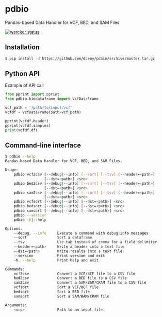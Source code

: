 pdbio
=====

Pandas-based Data Handler for VCF, BED, and SAM Files

[![wercker status](https://app.wercker.com/status/fe5472a8f890edd3169e7bae5b648bac/s/master "wercker status")](https://app.wercker.com/project/byKey/fe5472a8f890edd3169e7bae5b648bac)

Installation
------------

```sh
$ pip install -U https://github.com/dceoy/pdbio/archive/master.tar.gz
```

Python API
----------

Example of API call

```py
from pprint import pprint
from pdbio.biodataframe import VcfDataFrame

vcf_path = '/path/to/input/vcf'
vcfdf = VcfDataFrame(path=vcf_path)

pprint(vcfdf.header)
pprint(vcfdf.samples)
print(vcfdf.df)
```

Command-line interface
----------------------

```sh
$ pdbio --help
Pandas-based Data Handler for VCF, BED, and SAM Files.

Usage:
    pdbio vcf2csv [--debug|--info] [--sort] [--tsv] [--header=<path>]
                  [--dst=<path>] <src>
    pdbio bed2csv [--debug|--info] [--sort] [--tsv] [--header=<path>]
                  [--dst=<path>] <src>
    pdbio sam2csv [--debug|--info] [--sort] [--tsv] [--header=<path>]
                  [--dst=<path>] <src>
    pdbio vcfsort [--debug|--info] [--dst=<path>] <src>
    pdbio bedsort [--debug|--info] [--dst=<path>] <src>
    pdbio samsort [--debug|--info] [--dst=<path>] <src>
    pdbio --version
    pdbio -h|--help

Options:
    --debug, --info     Execute a command with debug|info messages
    --sort              Sort a dataframe
    --tsv               Use tab instead of comma for a field delimiter
    --header=<path>     Write a header into a text file
    --dst=<path>        Write results into a text file
    --version           Print version and exit
    -h, --help          Print help and exit

Commands:
    vcf2csv             Convert a VCF/BCF file to a CSV file
    bed2csv             Convert a BED file to a CSV file
    sam2csv             Convert a SAM/BAM/CRAM file to a CSV file
    vcfsort             Sort a VCF/BCF file
    bedsort             Sort a BED file
    samsort             Sort a SAM/BAM/CRAM file

Arguments:
    <src>               Path to an input file
```
